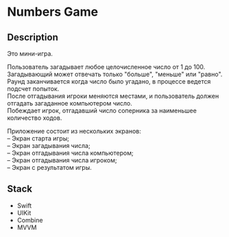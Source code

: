 # Numbers Game

## Description

Это мини-игра.

Пользователь загадывает любое целочисленное число от 1 до 100. </br>
Загадывающий может отвечать только "больше", "меньше" или "равно". </br>
Раунд заканчивается когда число было угадано, в процессе ведется подсчет попыток. </br>
После отгадывания игроки меняются местами, и пользователь должен отгадать загаданное компьютером число. </br>
Побеждает игрок, отгадавший число соперника за наименьшее количество ходов. </br>

Приложение состоит из нескольких экранов: </br>
– Экран старта игры; </br>
– Экран загадывания числа; </br>
– Экран отгадывания числа компьютером; </br>
– Экран отгадывания числа игроком; </br>
– Экран с результатом игры. </br>

## Stack

- Swift
- UIKit
- Combine
- MVVM

 
